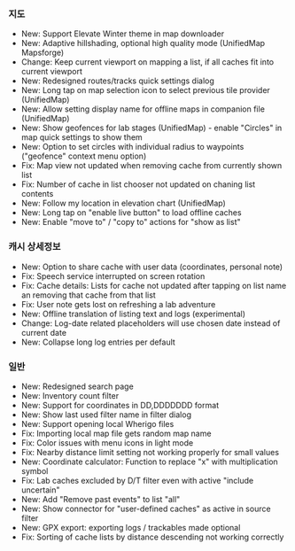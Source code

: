 ### 지도
- New: Support Elevate Winter theme in map downloader
- New: Adaptive hillshading, optional high quality mode (UnifiedMap Mapsforge)
- Change: Keep current viewport on mapping a list, if all caches fit into current viewport
- New: Redesigned routes/tracks quick settings dialog
- New: Long tap on map selection icon to select previous tile provider (UnifiedMap)
- New: Allow setting display name for offline maps in companion file (UnifiedMap)
- New: Show geofences for lab stages (UnifiedMap) - enable "Circles" in map quick settings to show them
- New: Option to set circles with individual radius to waypoints ("geofence" context menu option)
- Fix: Map view not updated when removing cache from currently shown list
- Fix: Number of cache in list chooser not updated on chaning list contents
- New: Follow my location in elevation chart (UnifiedMap)
- New: Long tap on "enable live button" to load offline caches
- New: Enable "move to" / "copy to" actions for "show as list"

### 캐시 상세정보
- New: Option to share cache with user data (coordinates, personal note)
- Fix: Speech service interrupted on screen rotation
- Fix: Cache details: Lists for cache not updated after tapping on list name an removing that cache from that list
- Fix: User note gets lost on refreshing a lab adventure
- New: Offline translation of listing text and logs (experimental)
- Change: Log-date related placeholders will use chosen date instead of current date
- New: Collapse long log entries per default

### 일반
- New: Redesigned search page
- New: Inventory count filter
- New: Support for coordinates in DD,DDDDDDD format
- New: Show last used filter name in filter dialog
- New: Support opening local Wherigo files
- Fix: Importing local map file gets random map name
- Fix: Color issues with menu icons in light mode
- Fix: Nearby distance limit setting not working properly for small values
- New: Coordinate calculator: Function to replace "x" with multiplication symbol
- Fix: Lab caches excluded by D/T filter even with active "include uncertain"
- New: Add "Remove past events" to list "all"
- New: Show connector for "user-defined caches" as active in source filter
- New: GPX export: exporting logs / trackables made optional
- Fix: Sorting of cache lists by distance descending not working correctly
